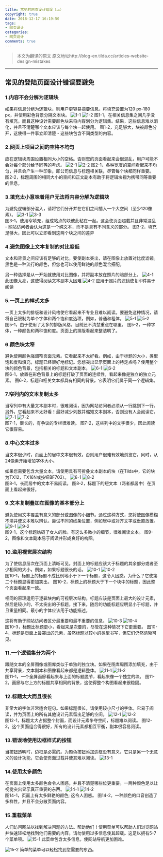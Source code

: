 ```yaml
---
title: 常见的网页设计错误（上）
copyright: true
date: 2018-12-17 16:19:50
tags:
- 网页设计
categories:
- 网页设计
comments: true
---
```


>本文为翻译的原文 原文地址http://blog-en.tilda.cc/articles-website-design-mistakes
***
<!--more-->
## 常见的登陆页面设计错误要避免
### 1.内容不会分解为逻辑块
如果将信息分组为逻辑块，则用户更容易摘要信息。将填充设置为120 px-180 px，并使用彩色背景分隔文本块。
![1-1](pic1.png?w_100)
![1-2](pic2.png)
图1-1，在相关信息集之间几乎没有填充，而且这种设计需要颜色块来将内容划分为逻辑集。结果，这些信息难以消化，并且不清楚哪个文本应该与每个块一起使用。
图1-2，充足够大，块被颜色分开，这使得一件事立即清楚 - 这些块包含不同类型的内容。

### 2.网页上项目之间的空格不均匀
应在逻辑块周围设置相同大小的空格。否则您的页面看起来会很混乱，用户可能不会对每个部分给予同等的考虑。
![2-1](pic3.png)
![2-2](pic4.png)
图2-1，各种宽度的空间看起来不均匀，并且会产生一种印象，即公司信息与标题相关联，尽管每个块都同样重要。
图2-2，标题周围的相同大小的空间和正文副本有助于将逻辑块视为携带同等重要的信息。

### 3.填充太小意味着用户无法将内容分解为逻辑块
为避免逻辑部分混入，请将它们分开并在它们之间插入一个大空间（至少120像素）。
![3-1](pic5.png)
![3-3](pic6.png)		
图3-1，使用窄填充，组成站点的块彼此粘在一起。这会使页面超载并且非常混乱 - 网站访问者会认为这是一个纯文本，而不是具有不同含义的部分。
图3-2，填充足够大，因此可以立即看到这两个块之间的差异

### 4.避免图像上文本复制的对比度低
文本和背景之间应该有足够的对比。要使副本突出，请在图像上放置对比度滤镜。黑色是一种流行的颜色，但您也可以使用鲜艳的颜色混合搭配。

另一种选择是从一开始就使用对比图像，并将副本放在照片的暗部分上。
![4-1](pic7.png)
此图像太亮，这使得阅读文本副本太困难
![4-2](pic8.png)
应用于照片的滤镜使复印件易于阅读

### 5.一页上的样式太多
一页上太多的排版和设计风格使它看起来不专业且难以阅读。要避免这种情况，请将自己限制为单个字体和两个饱和度选项，例如，普通和粗体。
![5-1](pic9.png)
![5-2](pic10.png)		
图5-1，由于使用了太多的排版风格，目前还不清楚重点在哪里。
图5-2，一种字体，一种颜色和两种饱和度。页面上的排版看起来整洁明了。

### 6.颜色块太窄
避免使用颜色强调窄页面元素。它看起来不太好看。例如，由于标题的大小，类型饱和度和填充，标题已经很好地标记。您想突出显示页面上的特定点吗？使用整个块的颜色背景，包括相关的标题和文本副本。
![6-1](pic11.png)
![6-2](pic12.png)		
图6-1，放置在彩色背景上的标题打破了页面的连续性，看起来像是独立的独立元素。
图6-2，标题和相关文本都具有相同的背景。它表明它们属于同一个逻辑集。

### 7.窄列内的文本复制太多
当窄列中有大量文本副本时，很难阅读，因为网站访问者必须从一行跳到下一行。另外，它看起来不太好看！最好减少列数并缩短文本副本，否则没有人会阅读它。
![7-1](pic13.png)
![7-2](pic14.png)		
图7-1，很长的，有争议的专栏很难读。
图7-2，这些列中的文字很少，因此阅读它很容易。

### 8.中心文本过多
 当文本很少时，页面上的居中文本很有效，否则用户很难有效地浏览它。同时，从24像素开始增加字体大小。

如果您需要包含大量文本，请使用具有可折叠文本副本的块（在Tilda中，它的块为TX12，TX16N或按钮BF703）。
![8-1](pic15.png)
![8-2](pic16.png)		
图8-1，长而居中的文本不易阅读。
图8-2，标题下的短文本（两者都居中）在页面上看起来很好。

### 9.文本复制叠加在图像的基本部分上
避免使用文本覆盖有意义的部分或图像的小细节。通过这种方式，您将使图像模糊不清并使文本难以辨认。尝试不同的线条位置，例如居中或对齐文字或垂直放置。
![9-1](pic17.png)
![9-2](pic18.png)		
图9-1，这个标题妨碍了女人的脸。有这么多微小的细节，很难阅读文本。
图9-2，图像和文本副本易于阅读并形成良好的构图。

### 10.滥用视觉层次结构
为了使信息层次在页面上清晰可见，封面上的标题应该大于标题的其余部分或者至少相同的大小，例如，如果标题很长的话。 
![10-1](pic19.png)
![10-2](pic20.png)		
图10-1，标题上的标题不成比例地小于下一个标题，这令人困惑。为什么？它使第二个标题显得更加突出。
图10-2，标题上的标题大于下一个块中的标题，因此整个页面看起来一致。

相同的原理适用于逻辑块内的可视层次结构。标题应该是页面上最大的设计元素，然后是较小的，不太突出的子标题。接下来，随后的功能标题应明显小于标题，并且重量相同。最小的字体应该用于功能描述。

这将有助于网站访问者区分最重要和最不重要的信息。
![10-3](pic21.png)
![10-4](pic22.png)		
图10-3，标题比标题更小，看起来是次要的，尽管在这种情况下它更重要。
图10-4，标题是页面上最突出的元素，虽然标题以较小的类型书写，但它们仍然清晰可见。

### 11.一个逻辑集分为两个
跟随文本的全屏图像或图库类似于单独的独立块。如果在图库周围添加填充，由于共享背景，文本副本和图像看起来都是逻辑整体。
![11-1](pic23.png)
![11-2](pic24.png)		
图11-1，一个全屏画廊看起来与上面的标题脱节，看起来像一个独立的块。
图11-2，画廊与它上方的标题共享相同的背景，这使得整个构图看起来很稳固。

### 12.标题太大而且很长
非常大的字体非常适合短句。如果标题很长，请使用较小尺寸的字体。它易于阅读，并为页面上的所有其他设计元素留出足够的空间。
![12-1](pic25.png)
![12-2](pic26.png)		
图12-1，标题太大占据整个封面，而设计元素争夺空间，标题难以阅读。
图12-2，这个页面组合得很好，所有的设计元素都相互平衡，副本很容易阅读。

### 13.错误地使用边框样式的按钮
当按钮透明时，边框是必需的。为颜色按钮添加边框没有意义，它只是另一个无意义的设计功能，它会使页面过载并使其难以阅读。
![13-1](pic27.png)

### 14.使用太多颜色
在页面上使用太多颜色会令人困惑，并且不清楚哪些位更重要。一两种颜色足以让视觉突出显示真正重要的东西。
![14-1](pic28.png)
![14-2](pic29.png)		
图14-1，页面上有太多鲜艳的颜色; 这令人困惑。
图14-2，一种颜色的口音创造了多样性，并且不会分散页面内容。

### 15.重载菜单
人们访问网站以找到解决问题的方法。帮助他们！使用菜单可以帮助人们浏览网站并快速轻松地找到他们需要的内容。请勿使用过多信息使其超载。这足以拥有5-7个菜单项。
![15-1](pic30.png)
此菜单包含太多信息，使网站导航更加困难。

![15-2](pic31.png)
简单的菜单可以轻松找到您需要的东西。